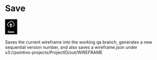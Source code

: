 # Save

![](../.gitbook/assets/save.jpg)

Saves the current wireframe into the working qa branch, generates a new sequential version number, and also saves a wireframe.json under s3://pointivo-projects/ProjectID/out/WIREFRAME


